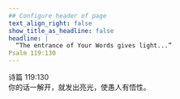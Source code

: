```yaml
---
## Configure header of page
text_align_right: false
show_title_as_headline: false
headline: |
  “The entrance of Your Words gives light...”  
Psalm 119:130
---
```


<!-- this is a subheadline -->

诗篇 119:130  
你的话一解开，就发出亮光，使愚人有悟性。